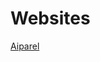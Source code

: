 # Websites

[Aiparel](https://aiparel.io)

<!--[Triple Diamond Data](http://triplediamonddata.com/)

[Cyber Tool](https://triplediamonddata.com/ComparisonTool.html)-->

